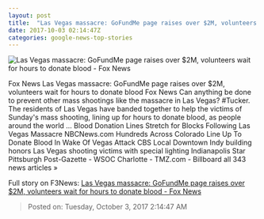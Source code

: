 ```yaml
---
layout: post
title:  "Las Vegas massacre: GoFundMe page raises over $2M, volunteers wait for hours to donate blood - Fox News"
date: 2017-10-03 02:14:47Z
categories: google-news-top-stories
---
```


![Las Vegas massacre: GoFundMe page raises over $2M, volunteers wait for hours to donate blood - Fox News](http://a57.foxnews.com/images.foxnews.com/content/fox-news/health/2017/10/02/las-vegas-massacre-call-for-blood-donors-to-help-hundreds-wounded/_jcr_content/article-text/article-par-14/inline_spotlight_ima/image.img.jpg/612/344/1506996333166.jpg?ve=1&tl=1)

Fox News Las Vegas massacre: GoFundMe page raises over $2M, volunteers wait for hours to donate blood Fox News Can anything be done to prevent other mass shootings like the massacre in Las Vegas? #Tucker. The residents of Las Vegas have banded together to help the victims of Sunday's mass shooting, lining up for hours to donate blood, as people around the world ... Blood Donation Lines Stretch for Blocks Following Las Vegas Massacre NBCNews.com Hundreds Across Colorado Line Up To Donate Blood In Wake Of Vegas Attack CBS Local Downtown Indy building honors Las Vegas shooting victims with special lighting Indianapolis Star Pittsburgh Post-Gazette - WSOC Charlotte - TMZ.com - Billboard all 343 news articles »


Full story on F3News: [Las Vegas massacre: GoFundMe page raises over $2M, volunteers wait for hours to donate blood - Fox News](http://www.f3nws.com/n/QeGqmE)

> Posted on: Tuesday, October 3, 2017 2:14:47 AM
